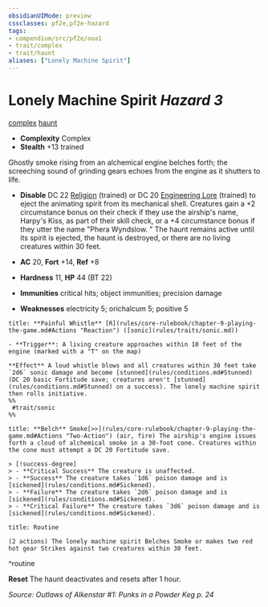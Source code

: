 ```yaml
---
obsidianUIMode: preview
cssclasses: pf2e,pf2e-hazard
tags:
- compendium/src/pf2e/ooa1
- trait/complex
- trait/haunt
aliases: ["Lonely Machine Spirit"]
---
```

# Lonely Machine Spirit *Hazard 3*  
[complex](rules/traits/complex.md "Complex Hazard Trait")  [haunt](rules/traits/haunt.md "Haunt Hazard Trait")  

- **Complexity** Complex
- **Stealth** +13 trained  

Ghostly smoke rising from an alchemical engine belches forth; the screeching sound of grinding gears echoes from the engine as it shutters to life.

- **Disable** DC 22 [Religion](compendium/skills.md#Religion) (trained) or DC 20 [Engineering Lore](compendium/skills.md#Lore) (trained) to eject the animating spirit from its mechanical shell. Creatures gain a +2 circumstance bonus on their check if they use the airship's name, Harpy's Kiss, as part of their skill check, or a +4 circumstance bonus if they utter the name "Phera Wyndslow. " The haunt remains active until its spirit is ejected, the haunt is destroyed, or there are no living creatures within 30 feet.  

- **AC** 20, **Fort** +14, **Ref** +8
- **Hardness** 11, **HP** 44 (BT 22)
- **Immunities** critical hits; object immunities; precision damage
- **Weaknesses** electricity 5; orichalcum 5; positive 5

```ad-embed-ability
title: **Painful Whistle** [R](rules/core-rulebook/chapter-9-playing-the-game.md#Actions "Reaction") ([sonic](rules/traits/sonic.md))

- **Trigger**: A living creature approaches within 10 feet of the engine (marked with a "T" on the map)

**Effect** A loud whistle blows and all creatures within 30 feet take `2d6` sonic damage and become [stunned](rules/conditions.md#Stunned) (DC 20 basic Fortitude save; creatures aren't [stunned](rules/conditions.md#Stunned) on a success). The lonely machine spirit then rolls initiative.  
%%
 #trait/sonic 
%%
```
```ad-embed-ability
title: **Belch** Smoke[>>](rules/core-rulebook/chapter-9-playing-the-game.md#Actions "Two-Action") (air, fire) The airship's engine issues forth a cloud of alchemical smoke in a 30-foot cone. Creatures within the cone must attempt a DC 20 Fortitude save.

> [!success-degree] 
> - **Critical Success** The creature is unaffected.
> - **Success** The creature takes `1d6` poison damage and is [sickened](rules/conditions.md#Sickened).
> - **Failure** The creature takes `2d6` poison damage and is [sickened](rules/conditions.md#Sickened).
> - **Critical Failure** The creature takes `3d6` poison damage and is [sickened](rules/conditions.md#Sickened).
```

```ad-pf2-summary
title: Routine

(2 actions) The lonely machine spirit Belches Smoke or makes two red hot gear Strikes against two creatures within 30 feet.
```
^routine

**Reset** The haunt deactivates and resets after 1 hour.  

*Source: Outlaws of Alkenstar #1: Punks in a Powder Keg p. 24*
